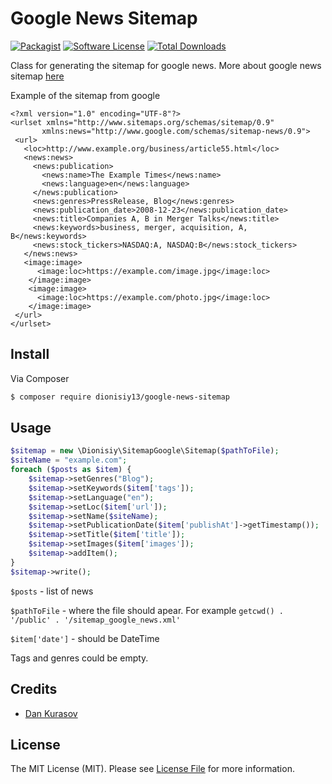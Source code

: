 # Google News Sitemap

[![Packagist](https://img.shields.io/packagist/v/dionisiy13/google-news-sitemap.svg)](https://packagist.org/packages/dionisiy13/google-news-sitemap)
[![Software License](https://img.shields.io/badge/license-MIT-brightgreen.svg?style=flat-square)](LICENSE.md)
[![Total Downloads](https://img.shields.io/packagist/dt/dionisiy13/google-news-sitemap.svg?style=flat-square)](https://packagist.org/packages/dionisiy13/google-news-sitemap)

Class for generating the sitemap for google news. More about google news sitemap [here](https://support.google.com/news/publisher/answer/74288?hl=uk)

Example of the sitemap from google 
```
<?xml version="1.0" encoding="UTF-8"?>
<urlset xmlns="http://www.sitemaps.org/schemas/sitemap/0.9"
       xmlns:news="http://www.google.com/schemas/sitemap-news/0.9">
 <url>
   <loc>http://www.example.org/business/article55.html</loc>
   <news:news>
     <news:publication>
       <news:name>The Example Times</news:name>
       <news:language>en</news:language>
     </news:publication>
     <news:genres>PressRelease, Blog</news:genres>
     <news:publication_date>2008-12-23</news:publication_date>
     <news:title>Companies A, B in Merger Talks</news:title>
     <news:keywords>business, merger, acquisition, A, B</news:keywords>
     <news:stock_tickers>NASDAQ:A, NASDAQ:B</news:stock_tickers>
   </news:news>
   <image:image>
      <image:loc>https://example.com/image.jpg</image:loc>
    </image:image>
    <image:image>
      <image:loc>https://example.com/photo.jpg</image:loc>
    </image:image>
 </url>
</urlset>
   ```

## Install

Via Composer

``` bash
$ composer require dionisiy13/google-news-sitemap
```

## Usage

``` php
$sitemap = new \Dionisiy\SitemapGoogle\Sitemap($pathToFile);
$siteName = "example.com";
foreach ($posts as $item) {
    $sitemap->setGenres("Blog");
    $sitemap->setKeywords($item['tags']);
    $sitemap->setLanguage("en");
    $sitemap->setLoc($item['url']);
    $sitemap->setName($siteName);
    $sitemap->setPublicationDate($item['publishAt']->getTimestamp());
    $sitemap->setTitle($item['title']);
    $sitemap->setImages($item['images']);
    $sitemap->addItem();
}
$sitemap->write();
```

```$posts``` - list of news 

```$pathToFile``` - where the file should apear. For example ```getcwd() . '/public' . '/sitemap_google_news.xml'```

```$item['date']``` - should be DateTime

Tags and genres could be empty.

## Credits

- [Dan Kurasov](https://github.com/dionisiy13)

## License

The MIT License (MIT). Please see [License File](LICENSE.md) for more information.

